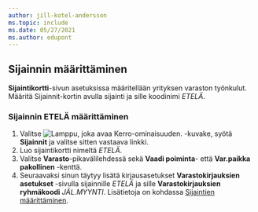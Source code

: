 ```yaml
---
author: jill-kotel-andersson
ms.topic: include
ms.date: 05/27/2021
ms.author: edupont
---
```

## <a name="setting-up-the-location"></a><a name="setting-up-the-location"></a><a name="setting-up-the-location"></a>Sijainnin määrittäminen

**Sijaintikortti**-sivun asetuksissa määritellään yrityksen varaston työnkulut. Määritä Sijainnit-kortin avulla sijainti ja sille koodinimi *ETELÄ*.

### <a name="to-set-up-the-location-south"></a><a name="to-set-up-the-location-south"></a><a name="to-set-up-the-location-south"></a>Sijainnin ETELÄ määrittäminen

1. Valitse ![Lamppu, joka avaa Kerro-ominaisuuden.](../media/ui-search/search_small.png "Kerro, mitä haluat tehdä") -kuvake, syötä **Sijainnit** ja valitse sitten vastaava linkki.  
2. Luo sijaintikortti nimeltä *ETELÄ*.  
3. Valitse **Varasto**-pikavälilehdessä sekä **Vaadi poiminta**- että **Var.paikka pakollinen** -kenttä.
4. Seuraavaksi sinun täytyy lisätä kirjausasetukset **Varastokirjauksien asetukset** -sivulla sijainnille *ETELÄ* ja sille **Varastokirjauksien ryhmäkoodi** *JÄL.MYYNTI*. Lisätietoja on kohdassa [Sijaintien määrittäminen](../inventory-how-setup-locations.md).
